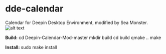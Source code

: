 # dde-calendar
Calendar for Deepin Desktop Environment, modified by Sea Monster.
![alt text](https://s14.postimg.org/4geulplyn/sidebyside.png?dl=1)

**Build:** 
cd Deepin-Calendar-Mod-master
mkdir build
cd build
qmake ..
make

**Install:**
sudo make install

